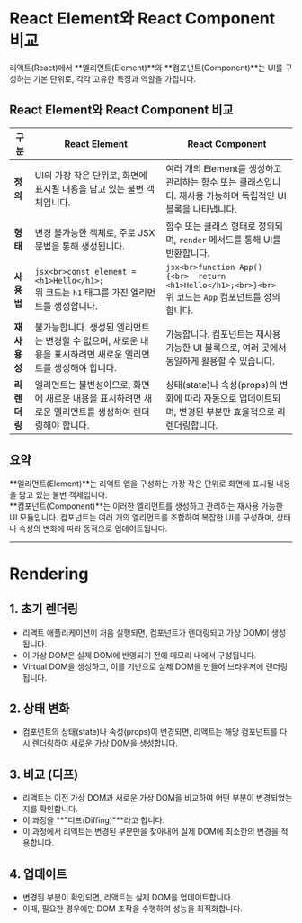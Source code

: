 # React Element와 React Component 비교

리액트(React)에서 **엘리먼트(Element)**와 **컴포넌트(Component)**는 UI를 구성하는 기본 단위로, 각각 고유한 특징과 역할을 가집니다.

## React Element와 React Component 비교

| 구분       |  React Element                                                                                       |  React Component                                                                                             |
|------------|-----------------------------------------------------------------------------------------------------|-------------------------------------------------------------------------------------------------------------|
| **정의**   | UI의 가장 작은 단위로, 화면에 표시될 내용을 담고 있는 불변 객체입니다.                               | 여러 개의 Element를 생성하고 관리하는 함수 또는 클래스입니다. 재사용 가능하며 독립적인 UI 블록을 나타냅니다. |
| **형태**   | 변경 불가능한 객체로, 주로 JSX 문법을 통해 생성됩니다.                                              | 함수 또는 클래스 형태로 정의되며, `render` 메서드를 통해 UI를 반환합니다.                                   |
| **사용법** | ```jsx<br>const element = <h1>Hello</h1>;```<br>위 코드는 `h1` 태그를 가진 엘리먼트를 생성합니다.     | ```jsx<br>function App() {<br>  return <h1>Hello</h1>;<br>}<br>```<br>위 코드는 `App` 컴포넌트를 정의합니다. |
| **재사용성** | 불가능합니다. 생성된 엘리먼트는 변경할 수 없으며, 새로운 내용을 표시하려면 새로운 엘리먼트를 생성해야 합니다. | 가능합니다. 컴포넌트는 재사용 가능한 UI 블록으로, 여러 곳에서 동일하게 활용할 수 있습니다.                    |
| **리렌더링** | 엘리먼트는 불변성이므로, 화면에 새로운 내용을 표시하려면 새로운 엘리먼트를 생성하여 렌더링해야 합니다. | 상태(state)나 속성(props)의 변화에 따라 자동으로 업데이트되며, 변경된 부분만 효율적으로 리렌더링합니다.        |

## 요약

**엘리먼트(Element)**는 리액트 앱을 구성하는 가장 작은 단위로 화면에 표시될 내용을 담고 있는 불변 객체입니다.  
**컴포넌트(Component)**는 이러한 엘리먼트를 생성하고 관리하는 재사용 가능한 UI 모듈입니다. 컴포넌트는 여러 개의 엘리먼트를 조합하여 복잡한 UI를 구성하며, 상태나 속성의 변화에 따라 동적으로 업데이트됩니다.

---

# Rendering 

## 1. 초기 렌더링
- 리액트 애플리케이션이 처음 실행되면, 컴포넌트가 렌더링되고 가상 DOM이 생성됩니다.  
- 이 가상 DOM은 실제 DOM에 반영되기 전에 메모리 내에서 구성됩니다.  
- Virtual DOM을 생성하고, 이를 기반으로 실제 DOM을 만들어 브라우저에 렌더링됩니다.

## 2. 상태 변화
- 컴포넌트의 상태(state)나 속성(props)이 변경되면, 리액트는 해당 컴포넌트를 다시 렌더링하여 새로운 가상 DOM을 생성합니다.

## 3. 비교 (디프)
- 리액트는 이전 가상 DOM과 새로운 가상 DOM을 비교하여 어떤 부분이 변경되었는지를 확인합니다.  
- 이 과정을 **"디프(Diffing)"**라고 합니다.  
- 이 과정에서 리액트는 변경된 부분만을 찾아내어 실제 DOM에 최소한의 변경을 적용합니다.

## 4. 업데이트
- 변경된 부분이 확인되면, 리액트는 실제 DOM을 업데이트합니다.  
- 이때, 필요한 경우에만 DOM 조작을 수행하여 성능을 최적화합니다.
